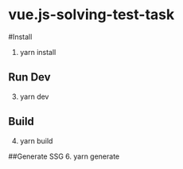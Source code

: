 # vue.js-solving-test-task
#Install
1. yarn install
   
## Run Dev
3. yarn dev
   
## Build
4. yarn build

##Generate SSG
6. yarn generate
